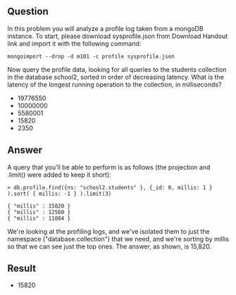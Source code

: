 ## Question

In this problem you will analyze a profile log taken from a mongoDB instance. To start, please download sysprofile.json from Download Handout link and import it with the following command:

~~~mongo
mongoimport --drop -d m101 -c profile sysprofile.json
~~~

Now query the profile data, looking for all queries to the students collection in the database school2, sorted in order of decreasing latency. What is the latency of the longest running operation to the collection, in milliseconds?

- 19776550
- 10000000
- 5580001
- 15820
- 2350

## Answer

A query that you'll be able to perform is as follows (the projection and .limit() were added to keep it short):

~~~mongo
> db.profile.find({ns: "school2.students" }, {_id: 0, millis: 1 } ).sort( { millis: -1 } ).limit(3)

{ "millis" : 15820 }
{ "millis" : 12560 }
{ "millis" : 11084 }
~~~

We're looking at the profiling logs, and we've isolated them to just the namespace ("database.collection") that we need, and we're sorting by millis so that we can see just the top ones. The answer, as shown, is 15,820.

## Result

- 15820




